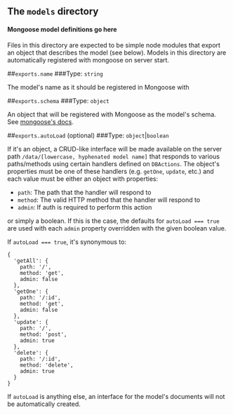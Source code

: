 ## The `models` directory

#### Mongoose model definitions go here

Files in this directory are expected to be simple node modules that export an object that describes the model (see
below). Models in this directory are automatically registered with mongoose on server start.

##`exports.name`
###Type: `string`

The model's name as it should be registered in Mongoose with

##`exports.schema`
###Type: `object`

An object that will be registered with Mongoose as the model's schema. See
[mongoose's docs](http://mongoosejs.com/docs/models.html).

##`exports.autoLoad` (optional)
###Type: `object`|`boolean`

If it's an object, a CRUD-like interface will be made available on the server path `/data/[lowercase, hyphenated model name]`
that responds to various paths/methods using certain handlers defined on `DBActions`. The object's properties must be one
of these handlers (e.g. `getOne`, `update`, etc.) and each value must be either an object with properties:

 - `path`: The path that the handler will respond to
 - `method`: The valid HTTP method that the handler will respond to
 - `admin`: If auth is required to perform this action

or simply a boolean. If this is the case, the defaults for `autoLoad === true` are used with each `admin` property overridden
with the given boolean value.

If `autoLoad === true`, it's synonymous to:

    {
      'getAll': {
        path: '/',
        method: 'get',
        admin: false
      },
      'getOne': {
        path: '/:id',
        method: 'get',
        admin: false
      },
      'update': {
        path: '/',
        method: 'post',
        admin: true
      },
      'delete': {
        path: '/:id',
        method: 'delete',
        admin: true
      }
    }

If `autoLoad` is anything else, an interface for the model's documents will not be automatically created.